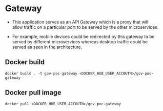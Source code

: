 # Gateway

- This application serves as an API Gateway which is a proxy that will 
allow traffic on a particular port to be served by the other microservices.

- For example, mobile devices could be redirected by this gateway to be served
by different microservices whereas desktop traffic could be served as seen
in the architecture.

## Docker build

`docker build . -t gov-poc-gateway <DOCKER_HUB_USER_ACCOUTN>/gov-poc-gateway`

## Docker pull image

`docker pull <DOCKER_HUB_USER_ACCOUTN>/gov-poc-gateway`